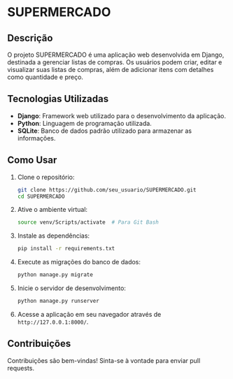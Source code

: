# SUPERMERCADO

## Descrição
O projeto SUPERMERCADO é uma aplicação web desenvolvida em Django, destinada a gerenciar listas de compras. Os usuários podem criar, editar e visualizar suas listas de compras, além de adicionar itens com detalhes como quantidade e preço.

## Tecnologias Utilizadas
- **Django**: Framework web utilizado para o desenvolvimento da aplicação.
- **Python**: Linguagem de programação utilizada.
- **SQLite**: Banco de dados padrão utilizado para armazenar as informações.

## Como Usar
1. Clone o repositório:
   ```bash
   git clone https://github.com/seu_usuario/SUPERMERCADO.git
   cd SUPERMERCADO
   ```
2. Ative o ambiente virtual:
   ```bash
   source venv/Scripts/activate  # Para Git Bash
   ```
3. Instale as dependências:
   ```bash
   pip install -r requirements.txt
   ```
4. Execute as migrações do banco de dados:
   ```bash
   python manage.py migrate
   ```
5. Inicie o servidor de desenvolvimento:
   ```bash
   python manage.py runserver
   ```
6. Acesse a aplicação em seu navegador através de `http://127.0.0.1:8000/`.

## Contribuições
Contribuições são bem-vindas! Sinta-se à vontade para enviar pull requests.
